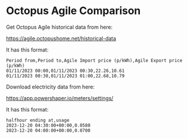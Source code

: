 # Octopus Agile Comparison

Get Octopus Agile historical data from here:

https://agile.octopushome.net/historical-data

It has this format:

```
Period from,Period to,Agile Import price (p/kWh),Agile Export price (p/kWh)
01/11/2023 00:00,01/11/2023 00:30,22.26,10.61
01/11/2023 00:30,01/11/2023 01:00,22.68,10.79
```


Download electricity data from here:

https://app.powershaper.io/meters/settings/

It has this format:

```
halfhour ending at,usage
2023-12-20 04:30:00+00:00,0.0580
2023-12-20 04:00:00+00:00,0.0700
```
